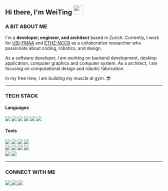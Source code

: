 ## Hi there, I'm WeiTing <img src="https://media.giphy.com/media/hvRJCLFzcasrR4ia7z/giphy.gif" width="30px"/>

### A BIT ABOUT ME

I'm a <strong>developer, engineer, and architect</strong> based in Zurich. Currently, I work for
<a href="https://github.com/USI-FMAA">USI-FMAA</a> and <a href="https://dfab.ch">ETHZ-NCCR</a>
as a collaborative researcher who passionate about coding, robotics, and design.

As a software developer, I am working on backend development, desktop application, computer graphics
and computer system. As a architect, I am focusing on computational design and robotic fabrication.

In my free time, I am building my muscle at gym. 😎

---

### TECH STACK

#### Languages
<img
src="https://img.shields.io/badge/Python-14354C?style=for-the-badge&logo=python&logoColor=white"/>
<img
src="https://img.shields.io/badge/C-00599C?style=for-the-badge&logo=c&logoColor=white"/>
<img
src="https://img.shields.io/badge/Lua-2C2D72?style=for-the-badge&logo=lua&logoColor=white"/>
<img
src="https://img.shields.io/badge/C%2B%2B-00599C?style=for-the-badge&logo=c%2B%2B&logoColor=white"/>
<img
src="https://img.shields.io/badge/Go-00ADD8?style=for-the-badge&logo=go&logoColor=white"/>
<img
src="https://img.shields.io/badge/Java-ED8B00?style=for-the-badge&logo=openjdk&logoColor=white"/>
<img
src=""/>
<img
src=""/>
<img
src=""/>

#### Tools

<img
src="https://img.shields.io/badge/NeoVim-%2357A143.svg?&style=for-the-badge&logo=neovim&logoColor=white"/>
<img
src="https://img.shields.io/badge/Visual%20Studio-5C2D91.svg?style=for-the-badge&logo=visual-studio&logoColor=white"/>
<img
src="https://img.shields.io/badge/Visual%20Studio%20Code-0078d7.svg?style=for-the-badge&logo=visual-studio-code&logoColor=white"/>
<img
src="https://img.shields.io/badge/GIT-E44C30?style=for-the-badge&logo=git&logoColor=white"/>  \
<img
src="https://img.shields.io/badge/BASH-%23121011.svg?style=for-the-badge&logo=gnu-bash&logoColor=white"/>
<img
src="https://img.shields.io/badge/figma-%23F24E1E.svg?style=for-the-badge&logo=figma&logoColor=white"/>
<img
src="https://img.shields.io/badge/adobe%20illustrator-%23FF9A00.svg?style=for-the-badge&logo=adobe%20illustrator&logoColor=white"/>
<img
src="https://img.shields.io/badge/Adobe%20InDesign-49021F?style=for-the-badge&logo=adobeindesign&logoColor=white"/>  \
<img
src="https://img.shields.io/badge/adobe%20photoshop-%2331A8FF.svg?style=for-the-badge&logo=adobe%20photoshop&logoColor=white"/>
<img
src="https://img.shields.io/badge/Adobe%20After%20Effects-9999FF.svg?style=for-the-badge&logo=Adobe%20After%20Effects&logoColor=white"/>

---

### CONNECT WITH ME

<a href="https://github.com/WeiTing1991">
<img src="https://img.shields.io/badge/GitHub-100000?style=for-the-badge&logo=github&logoColor=white">
</a>
<a href="https://weitingworks.com">
<img src="https://img.shields.io/badge/website-330F63?style=for-the-badge&logo=About.me&logoColor=white">
</a>
<a href="https://www.linkedin.com/in/chen-weiting/">
<img src="https://img.shields.io/badge/LinkedIn-0077B5?style=for-the-badge&logo=linkedin&logoColor=white">
</a>

<!-- NOTE:
<div id="Tech Stack" align="center">
<h3 align="center"> Stats
</h3>
<hr width=60% />
[![top langs](https://github-readme-stats.vercel.app/api/top-langs/?username=weiting1991&hide_progress=true&layout=compact&theme=vision-friendly-dark)](https://github.com/anuraghazra/github-readme-stats)
![Anurag's GitHub
stats](https://github-readme-stats.vercel.app/api?username=WeiTing1991&show_icons=true&theme=transparent)
https://shields.io/badges
[![GitHub Streak](http://github-readme-streak-stats.herokuapp.com?user=your-GitHub-username&theme=dark&background=000000)](https://git.io/streak-stats)
https://dev.to/envoy_/150-badges-for-github-pnk
-->
